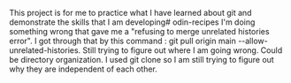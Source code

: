 This project is for me to practice what I have learned about git and demonstrate the skills that I am developing# odin-recipes
I'm doing something wrong that gave me a "refusing to merge unrelated histories error". I got through that by this command : git pull origin main --allow-unrelated-histories. Still trying to figure out where I am going wrong. Could be directory organization. I used git clone so I am still trying to figure out why they are independent of each other. 
